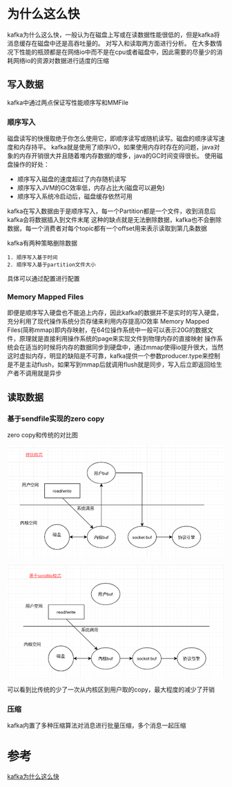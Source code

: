 # 为什么这么快
kafka为什么这么快，一般认为在磁盘上写或在读数据性能很低的，但是kafka将消息缓存在磁盘中还是高吞吐量的。
对写入和读取两方面进行分析。
在大多数情况下性能的瓶颈都是在网络io中而不是在cpu或者磁盘中，因此需要的尽量少的消耗网络io的资源对数据进行适度的压缩
## 写入数据
kafka中通过两点保证写性能顺序写和MMFile
### 顺序写入
磁盘读写的快慢取绝于你怎么使用它，即顺序读写或随机读写。磁盘的顺序读写速度和内存持平。
kafka就是使用了顺序I/O，如果使用内存时存在的问题，java对象的内存开销很大并且随着堆内存数据的增多，java的GC时间变得很长。
使用磁盘操作的好处：

- 顺序写入磁盘的速度超过了内存随机读写
- 顺序写入JVM的GC效率低，内存占比大(磁盘可以避免)
- 顺序写入系统冷启动后，磁盘缓存依然可用

kafka在写入数据由于是顺序写入，每一个Partition都是一个文件，收到消息后kafka会将数据插入到文件末尾
这种的缺点就是无法删除数据，kafka也不会删除数据，每一个消费者对每个topic都有一个offset用来表示读取到第几条数据

kafka有两种策略删除数据

	1. 顺序写入基于时间
	2. 顺序写入基于partition文件大小
具体可以通过配置进行配置

### Memory Mapped Files
即便是顺序写入硬盘也不能追上内存，因此kafka的数据并不是实时的写入硬盘，充分利用了现代操作系统分页存储来利用内存提高IO效率
Memory Mapped Files(简称mmap)即内存映射，在64位操作系统中一般可以表示20G的数据文件，原理就是直接利用操作系统的page来实现文件到物理内存的直接映射
操作系统会在适当的时候将内存的数据同步到硬盘中，通过mmap使得io提升很大，当然这时虚拟内存，明显的缺陷是不可靠，kafka提供一个参数producer.type来控制是不是主动flush，如果写到mmap后就调用flush就是同步，写入后立即返回给生产者不调用就是异步

 

## 读取数据
### 基于sendfile实现的zero copy
zero copy和传统的对比图

![传统的读写](../../.local/static/pictures/kafka/read-write.png)

![zero copy的读](../../.local/static/pictures/kafka/read-write-sendfile.png)

可以看到比传统的少了一次从内核区到用户取的copy，最大程度的减少了开销
### 压缩
kafka内置了多种压缩算法对消息进行批量压缩，多个消息一起压缩



# 参考
[kafka为什么这么快](https://cloud.tencent.com/developer/article/1448153)